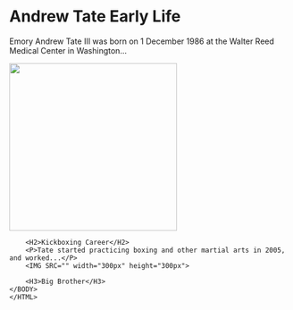 </HTML>

<HTML>
    <HEAD>
        <TITLE>Andrew Tate Career</TITLE>
    </HEAD>
    <BODY>
        <H1>Andrew Tate Early Life</H1>
        <P>Emory Andrew Tate III was born on 1 December 1986 at the Walter Reed Medical Center in Washington...</P>
        <IMG SRC="_127902782_tate_grab.jpg" width="300px" height="300px">
    
        <H2>Kickboxing Career</H2>
        <P>Tate started practicing boxing and other martial arts in 2005, and worked...</P>
        <IMG SRC="" width="300px" height="300px">
    
        <H3>Big Brother</H3>
    </BODY>
    </HTML>
